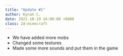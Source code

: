 ```yaml
---
title: "Update #1"
author: Kynan C.
date: 2021-10-19 16:00:00 +0800
class: 2d-minecraft
---
```


- We have added more mobs
- Changed some textures
- Made some more sounds and put them in the game
